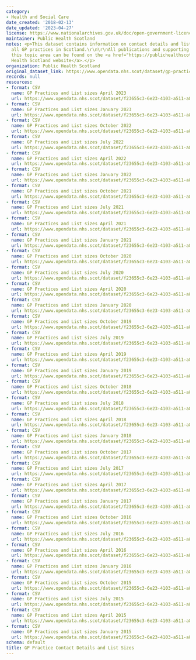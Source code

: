 ```yaml
---
category:
- Health and Social Care
date_created: '2018-02-13'
date_updated: '2023-04-27'
license: https://www.nationalarchives.gov.uk/doc/open-government-licence/version/3/
maintainer: Public Health Scotland
notes: <p>This dataset contains information on contact details and list sizes for
  all GP practices in Scotland.\r\n\r\nAll publications and supporting material to
  this topic area can be found on the <a href="https://publichealthscotland.scot/our-areas-of-work/general-practice/">Public
  Health Scotland website</a>.</p>
organization: Public Health Scotland
original_dataset_link: https://www.opendata.nhs.scot/dataset/gp-practice-contact-details-and-list-sizes
records: null
resources:
- format: CSV
  name: GP Practices and List sizes April 2023
  url: https://www.opendata.nhs.scot/dataset/f23655c3-6e23-4103-a511-a80d998adb90/resource/9c1dccc7-7632-4b13-b451-092bd57973a4/download/practice_contactdetails_apr2023-open-data-1.csv
- format: CSV
  name: GP Practices and List sizes January 2023
  url: https://www.opendata.nhs.scot/dataset/f23655c3-6e23-4103-a511-a80d998adb90/resource/993422a6-c64f-4c57-ba41-9279ad5a7c89/download/practice_contactdetails_jan2023-open-data.csv
- format: CSV
  name: GP Practices and List sizes October 2022
  url: https://www.opendata.nhs.scot/dataset/f23655c3-6e23-4103-a511-a80d998adb90/resource/1a15cb34-fcf9-4d3f-ad63-1ba3e675fbe2/download/practice_contactdetails_oct2022-open-data.csv
- format: CSV
  name: GP Practices and List sizes July 2022
  url: https://www.opendata.nhs.scot/dataset/f23655c3-6e23-4103-a511-a80d998adb90/resource/5273d444-5a79-4fad-a518-119a368e2161/download/practice_contactdetails_jul2022-open-data.csv
- format: CSV
  name: GP Practices and List sizes April 2022
  url: https://www.opendata.nhs.scot/dataset/f23655c3-6e23-4103-a511-a80d998adb90/resource/8175c9ac-6953-4636-b151-f3946ef0fb80/download/practice_contactdetails_apr2022-open-data.csv
- format: CSV
  name: GP Practices and List sizes January 2022
  url: https://www.opendata.nhs.scot/dataset/f23655c3-6e23-4103-a511-a80d998adb90/resource/1f76c338-7890-4ee7-b1bd-4d837cc1d50a/download/practice_contactdetails_jan2022.csv
- format: CSV
  name: GP Practices and List sizes October 2021
  url: https://www.opendata.nhs.scot/dataset/f23655c3-6e23-4103-a511-a80d998adb90/resource/14ef935c-a00d-4d39-9f04-228911ca5d0c/download/practice_contactdetails_oct2021-open-data.csv
- format: CSV
  name: GP Practices and List sizes July 2021
  url: https://www.opendata.nhs.scot/dataset/f23655c3-6e23-4103-a511-a80d998adb90/resource/ce260981-c217-4291-978e-9e6ba2171747/download/practice_contactdetails_jul2021-open-data.csv
- format: CSV
  name: GP Practices and List sizes April 2021
  url: https://www.opendata.nhs.scot/dataset/f23655c3-6e23-4103-a511-a80d998adb90/resource/a794d603-95ab-4309-8c92-b48970478c14/download/practice_contactdetails_apr2021-open-data.csv
- format: CSV
  name: GP Practices and List sizes January 2021
  url: https://www.opendata.nhs.scot/dataset/f23655c3-6e23-4103-a511-a80d998adb90/resource/42fd7367-b61f-448c-a268-2a6192c7df8d/download/practice_contactdetails_jan2021-open-data.csv
- format: CSV
  name: GP Practices and List sizes October 2020
  url: https://www.opendata.nhs.scot/dataset/f23655c3-6e23-4103-a511-a80d998adb90/resource/42391720-7dcb-48a2-8070-b9d63b246ac6/download/practice_contactdetails_oct2020-open-data.csv
- format: CSV
  name: GP Practices and List sizes July 2020
  url: https://www.opendata.nhs.scot/dataset/f23655c3-6e23-4103-a511-a80d998adb90/resource/3a3bc00b-9780-4b97-8120-2d5da5c8a619/download/practice_contactdetails_jul2020-open-data.csv
- format: CSV
  name: GP Practices and List sizes April 2020
  url: https://www.opendata.nhs.scot/dataset/f23655c3-6e23-4103-a511-a80d998adb90/resource/779053ce-75ce-4aa1-9f40-51b7f33efa2b/download/practice_contactdetails_apr2020-open-data.csv
- format: CSV
  name: GP Practices and List sizes January 2020
  url: https://www.opendata.nhs.scot/dataset/f23655c3-6e23-4103-a511-a80d998adb90/resource/a444ae58-9f8c-4447-90d8-5c8641171bb7/download/practice_contactdetails_jan2020-open-data.csv
- format: CSV
  name: GP Practices and List sizes October 2019
  url: https://www.opendata.nhs.scot/dataset/f23655c3-6e23-4103-a511-a80d998adb90/resource/c01dc5f3-86ea-4a3d-8e0c-1d29f04a85d7/download/practice_contactdetails_oct2019-open-data.csv
- format: CSV
  name: GP Practices and List sizes July 2019
  url: https://www.opendata.nhs.scot/dataset/f23655c3-6e23-4103-a511-a80d998adb90/resource/204bf88e-a2e7-4e57-8515-66c2f4ee4c28/download/practice_contactdetails_jul2019-open-data.csv
- format: CSV
  name: GP Practices and List sizes April 2019
  url: https://www.opendata.nhs.scot/dataset/f23655c3-6e23-4103-a511-a80d998adb90/resource/efd05110-fcf8-4d67-94cf-656f0176eeae/download/practice_contactdetails_apr2019-open-data.csv
- format: CSV
  name: GP Practices and List sizes January 2019
  url: https://www.opendata.nhs.scot/dataset/f23655c3-6e23-4103-a511-a80d998adb90/resource/aa9bb31e-781d-44c9-95c9-f0476526d9f2/download/practice_contactdetails_jan2019-open-data.csv
- format: CSV
  name: GP Practices and List sizes October 2018
  url: https://www.opendata.nhs.scot/dataset/f23655c3-6e23-4103-a511-a80d998adb90/resource/34f02dbe-2827-47ae-821f-d529e26075cd/download/gppractices20181001.csv
- format: CSV
  name: GP Practices and List sizes July 2018
  url: https://www.opendata.nhs.scot/dataset/f23655c3-6e23-4103-a511-a80d998adb90/resource/57c17aad-1454-4348-87f8-8a98e990339e/download/gppractices20180701.csv
- format: CSV
  name: GP Practices and List sizes April 2018
  url: https://www.opendata.nhs.scot/dataset/f23655c3-6e23-4103-a511-a80d998adb90/resource/9dd8bbf8-a774-4726-8541-f37c8e6f2331/download/gppractices20180401.csv
- format: CSV
  name: GP Practices and List sizes January 2018
  url: https://www.opendata.nhs.scot/dataset/f23655c3-6e23-4103-a511-a80d998adb90/resource/94834d4d-5527-4a8d-84fb-edabbb3b48f7/download/gppractices20180101.csv
- format: CSV
  name: GP Practices and List sizes October 2017
  url: https://www.opendata.nhs.scot/dataset/f23655c3-6e23-4103-a511-a80d998adb90/resource/f772f188-a1cb-4d07-9335-3c02dd55cd33/download/gppractices20171001.csv
- format: CSV
  name: GP Practices and List sizes July 2017
  url: https://www.opendata.nhs.scot/dataset/f23655c3-6e23-4103-a511-a80d998adb90/resource/1bea9689-132a-4d69-97bc-1ca2abcfd0bc/download/gppractices20170701.csv
- format: CSV
  name: GP Practices and List sizes April 2017
  url: https://www.opendata.nhs.scot/dataset/f23655c3-6e23-4103-a511-a80d998adb90/resource/7b7f8361-eb7b-4e18-974c-a863205132e1/download/gppractices20170401.csv
- format: CSV
  name: GP Practices and List sizes January 2017
  url: https://www.opendata.nhs.scot/dataset/f23655c3-6e23-4103-a511-a80d998adb90/resource/11367b8e-a3da-4dfb-98e5-3e8acb878257/download/gppractices20170101.csv
- format: CSV
  name: GP Practices and List sizes October 2016
  url: https://www.opendata.nhs.scot/dataset/f23655c3-6e23-4103-a511-a80d998adb90/resource/02d608dd-82b5-4f73-8bd0-f603f0ad6deb/download/gppractices20161001.csv
- format: CSV
  name: GP Practices and List sizes July 2016
  url: https://www.opendata.nhs.scot/dataset/f23655c3-6e23-4103-a511-a80d998adb90/resource/50293f13-f5ee-409c-9e35-16a81ff63a27/download/gppractices20160701.csv
- format: CSV
  name: GP Practices and List sizes April 2016
  url: https://www.opendata.nhs.scot/dataset/f23655c3-6e23-4103-a511-a80d998adb90/resource/a3241be3-6cac-4bfe-adf7-b7974de0b806/download/gppractices20160401.csv
- format: CSV
  name: GP Practices and List sizes January 2016
  url: https://www.opendata.nhs.scot/dataset/f23655c3-6e23-4103-a511-a80d998adb90/resource/fca02075-963b-4556-8927-e4215e229ecc/download/gppractices20160101.csv
- format: CSV
  name: GP Practices and List sizes October 2015
  url: https://www.opendata.nhs.scot/dataset/f23655c3-6e23-4103-a511-a80d998adb90/resource/9e050d9a-440a-491a-b78a-b9c7795512ef/download/gppractices20151001.csv
- format: CSV
  name: GP Practices and List sizes July 2015
  url: https://www.opendata.nhs.scot/dataset/f23655c3-6e23-4103-a511-a80d998adb90/resource/b2cb043e-4f34-4eeb-a27e-33a350ae7a80/download/gppractices20150701.csv
- format: CSV
  name: GP Practices and List sizes April 2015
  url: https://www.opendata.nhs.scot/dataset/f23655c3-6e23-4103-a511-a80d998adb90/resource/58f0fadc-6595-43bd-bfd4-30c5cc2ca387/download/gppractices20150401.csv
- format: CSV
  name: GP Practices and List sizes January 2015
  url: https://www.opendata.nhs.scot/dataset/f23655c3-6e23-4103-a511-a80d998adb90/resource/ea7cb2c6-3e64-4ca9-8023-4c6ac1e9757d/download/gppractices20150101.csv
schema: default
title: GP Practice Contact Details and List Sizes
---
```

